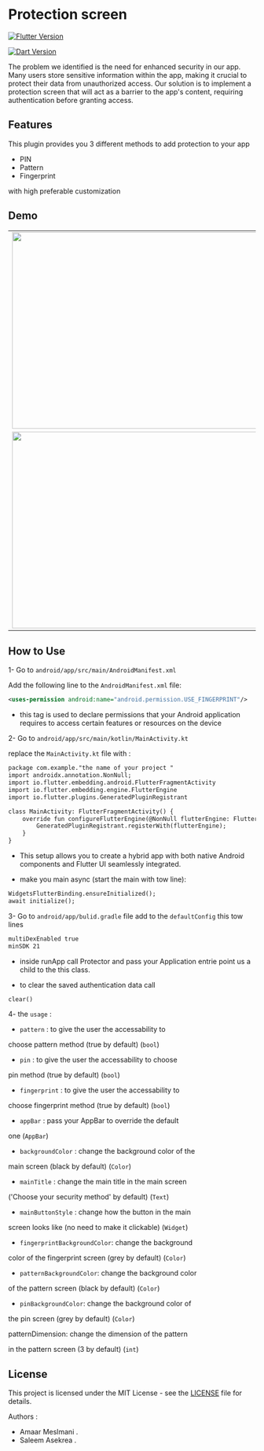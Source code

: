 # Protection screen
[![Flutter Version](https://img.shields.io/badge/flutter-%5E3.10.6-blue)](https://flutter.dev/)

[![Dart Version](https://img.shields.io/badge/dart-%5E3.0.6-blue)](https://dart.dev/)

The problem we identified is the need for enhanced security in our app. Many users store sensitive information within the app, making it crucial to protect their data from unauthorized access.
Our solution is to implement a protection screen that will act as a barrier to the app's content, requiring authentication before granting access.
## Features

This plugin provides you 3 different methods to add protection to your app

* PIN
* Pattern
* Fingerprint

with high preferable customization


## Demo

<table>
  <tr>
    <td align="center">
      <img src="https://github.com/saleemasekrea/lock_screen/blob/main/images/1.jpg" width="600px" height="400px">
      <br />
    </td>
    <td align="center">
      <img src="https://github.com/saleemasekrea/lock_screen/blob/main/images/2.jpg" width="600px" height="400px">
      <br />
    </td>
    <td align="center">
      <img src="https://github.com/saleemasekrea/lock_screen/blob/main/images/3.jpg" width="600px" height="400px">
      <br />
    </td>
    <td align="center">
      <img src="https://github.com/saleemasekrea/lock_screen/blob/main/images/4.jpg" width="600px" height="400px">
      <br />    
    </td>
    <td align="center">
      <img src="https://github.com/saleemasekrea/lock_screen/blob/main/images/5.jpg" width="600px" height="400px">
      <br />   
    </td>
  </tr>
  <tr>
    <td align="center">
      <img src="https://github.com/saleemasekrea/lock_screen/blob/main/images/6.jpg" width="600px" height="400px">
      <br />  
    </td>
    <td align="center">
      <img src="https://github.com/saleemasekrea/lock_screen/blob/main/images/7.jpg" width="600px" height="400px">
      <br />  
    </td>
    <td align="center">
      <img src="https://github.com/saleemasekrea/lock_screen/blob/main/images/8.jpg" width="600px" height="400px">
      <br />  
    </td>
    <td align="center">
      <img src="https://github.com/saleemasekrea/lock_screen/blob/main/images/9.jpg" width="600px" height="400px">
      <br />  
    </td>
    <td align="center">
      <img src="https://github.com/saleemasekrea/lock_screen/blob/main/images/10.jpg" width="600px" height="400px">
      <br />  
    </td>
  </tr>
</table>

## How to Use
1- Go to `android/app/src/main/AndroidManifest.xml`

Add the following line to the `AndroidManifest.xml` file:
```xml
<uses-permission android:name="android.permission.USE_FINGERPRINT"/>
```
- this tag is used to declare permissions that your Android application requires to access certain features or resources on the device

2- Go to `android/app/src/main/kotlin/MainActivity.kt`

replace  the `MainActivity.kt` file with :
```xml
package com.example."the name of your project "
import androidx.annotation.NonNull;
import io.flutter.embedding.android.FlutterFragmentActivity
import io.flutter.embedding.engine.FlutterEngine
import io.flutter.plugins.GeneratedPluginRegistrant

class MainActivity: FlutterFragmentActivity() {
    override fun configureFlutterEngine(@NonNull flutterEngine: FlutterEngine) {
        GeneratedPluginRegistrant.registerWith(flutterEngine);
    }
}
```
- This setup allows you to create a hybrid app with both native Android components and Flutter UI seamlessly integrated.

 -  make you main async (start the main with tow line):
 ```xml
 WidgetsFlutterBinding.ensureInitialized();
await initialize();
  ```
3- Go to `android/app/bulid.gradle` file
add to the `defaultConfig` this tow lines
```xml
multiDexEnabled true
minSDK 21
```
  - inside runApp call Protector and pass your Application entrie point us a child to the this class.

- to clear the saved authentication data call
```xml
clear()
```
4- the `usage` :

 - `pattern` : to give the user the accessability to 

 choose pattern method (true by default) (`bool`)


- `pin` : to give the user the accessability to choose 

pin method (true by default) (`bool`)


- `fingerprint` : to give the user the accessability to 

choose fingerprint method (true by default) (`bool`)


- `appBar` : pass your AppBar to override the default

 one (`AppBar`)


- `backgroundColor` : change the background color of the

 main screen (black by default) (`Color`)


- `mainTitle` : change the main title in the main screen

 ('Choose your security method' by default) (`Text`)


- `mainButtonStyle` : change how the button in the main

 screen looks like (no need to make it clickable) (`Widget`)


- `fingerprintBackgroundColor`: change the background 

color of the fingerprint screen (grey by default) (`Color`)

- `patternBackgroundColor`: change the background color

 of the pattern screen (black by default) (`Color`)


- `pinBackgroundColor`: change the background color of 

the pin screen (grey by default) (`Color`)

patternDimension: change the dimension of the pattern 

in the pattern screen (3 by default) (`int`)

## License
This project is licensed under the MIT License - see the [LICENSE](LICENSE) file for details.

Authors :
- Amaar Meslmani .
- Saleem Asekrea .
